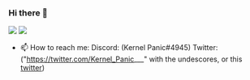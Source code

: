 ### Hi there 👋

<!--
**Backporter/Backporter** is a ✨ _special_ ✨ repository because its `README.md` (this file) appears on your GitHub profile.
Here are some ideas to get you started:
-->
![](https://github-readme-stats.vercel.app/api?username=Backporter&show_icons=true&theme=tokyonight)
![](https://github-readme-stats.vercel.app/api/top-langs/?username=Backporter&theme=dark&layout=compact)

- 📫 How to reach me: Discord: (Kernel Panic#4945) Twitter: ("https://twitter.com/Kernel_Panic___" with the undescores, or this [twitter](https://twitter.com/Kernel_Panic___))
